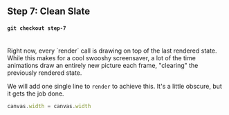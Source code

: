 ## Step 7: Clean Slate
#### `git checkout step-7`
<br>
Right now, every `render` call is drawing on top of the last rendered state. While this makes for a cool swooshy screensaver, a lot of the time animations draw an entirely new picture each frame, "clearing" the previously rendered state.

We will add one single line to `render` to achieve this. It's a little obscure, but it gets the job done.

```javascript
canvas.width = canvas.width
```
